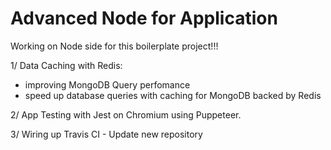 # Advanced Node for Application

Working on Node side for this boilerplate project!!!

1/ Data Caching with Redis:

* improving MongoDB Query perfomance
* speed up database queries with caching for MongoDB backed by Redis

2/ App Testing with Jest on Chromium using Puppeteer.

3/ Wiring up Travis CI - Update new repository
